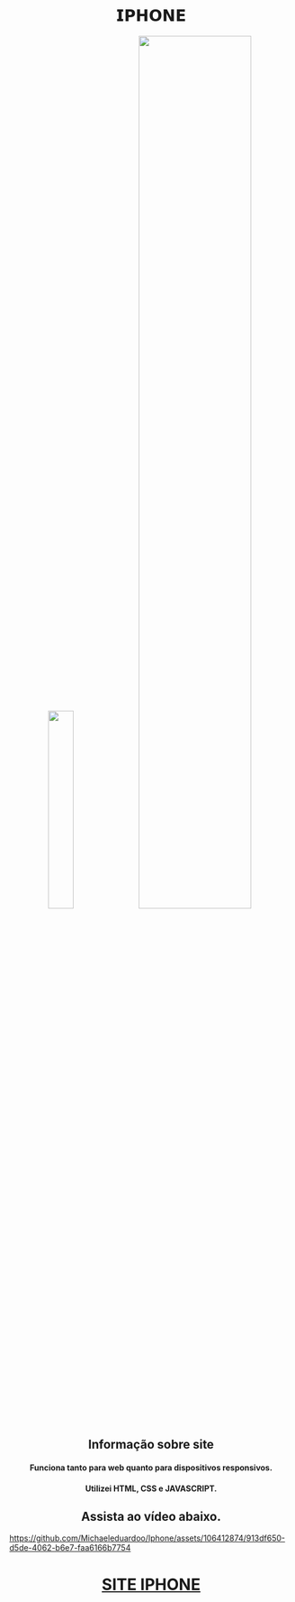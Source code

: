 <h1 align="center" >𝗜𝗣𝗛𝗢𝗡𝗘</h1>

<div display="flex" align="center">
  <img width=30%; src="https://github.com/Michaeleduardoo/Iphone/assets/106412874/2a77232f-3fdf-49c6-a6d7-b23f3d8c90d2">
  <img width=63%; src="https://github.com/Michaeleduardoo/Iphone/assets/106412874/6010efe0-69e2-441b-bb50-dcf064b4ca6b">
</div>

<h2 align="center" > Informação sobre site</h2>
<div  align="center">
  <h4> Funciona tanto para web quanto para dispositivos responsivos.</h4>
  <h4>Utilizei HTML, CSS e JAVASCRIPT.</h4>
 </div>
 
 <h2 align="center">Assista ao vídeo abaixo.</h2>
 
https://github.com/Michaeleduardoo/Iphone/assets/106412874/913df650-d5de-4062-b6e7-faa6166b7754


<h1 align="center"><a href="https://webiphone.netlify.app/" >
  SITE IPHONE
</a></h1>
 

